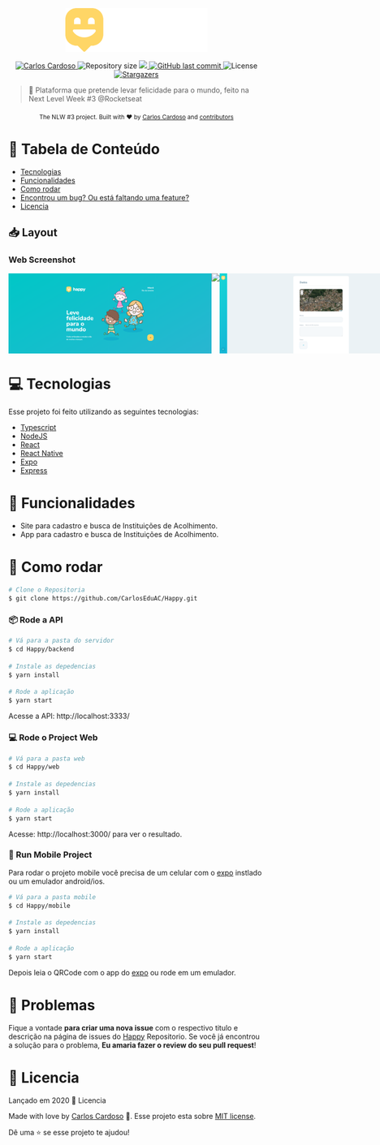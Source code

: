<div class="bg-gray-dark">
  <p align="center">
    <img src="./.github/logo.png" alt="Happy" width="280"/>
  </p>
</div>

<p align="center">	
   <a href="https://www.linkedin.com/in/carloseac/">
      <img alt="Carlos Cardoso" src="https://img.shields.io/badge/-CarlosEAC-8257E5?style=flat&logo=Linkedin&logoColor=white" />
   </a>
  <img alt="Repository size" src="https://img.shields.io/github/repo-size/CarlosEduAC/Happy?color=774DD6">

  <a aria-label="Completed" href="https://nextlevelweek.com/episodios/omnistack/edicao/3">
    <img src="https://img.shields.io/badge/Proffy-NLW 2.0-8257E5?logo=data:image/png;base64,iVBORw0KGgoAAAANSUhEUgAAABAAAAAQCAMAAAAoLQ9TAAAALVBMVEVHcExxWsF0XMJzXMJxWcFsUsD///9jRrzY0u6Xh9Gsn9n39fyMecy0qd2bjNJWBT0WAAAABHRSTlMA2Do606wF2QAAAGlJREFUGJVdj1cWwCAIBLEsRU3uf9xobDH8+GZwUYi8i6ucJwrxKE+7D0G9Q4vlYqtmCSjndr4CgCgzlyFgfKfKCVO0LrPKjmiqMxGXkJwNnXskqWG+1oSM+BSwD8f29YLNjvx/OQrn+g99oQSoNmt3PgAAAABJRU5ErkJggg=="></img>
  </a>
  <a href="https://github.com/RafaelGoulartB/proffy/commits/master">
    <img alt="GitHub last commit" src="https://img.shields.io/github/last-commit/CarlosEduAC/Happy?color=774DD6">
  </a> 
  <img alt="License" src="https://img.shields.io/badge/license-MIT-8257E5">
  <a href="https://github.com/CarlosEduAC/Happy/stargazers">
    <img alt="Stargazers" src="https://img.shields.io/github/stars/CarlosEduAC/Happy?color=8257E5&logo=github">
  </a>
</p>

> :rocket: Plataforma que pretende levar felicidade para o mundo, feito na Next Level Week #3 @Rocketseat

<div align="center">
  <sub>The NLW #3 project. Built with ❤︎ by
    <a href="https://github.com/CarlosEduAC">Carlos Cardoso</a> and
    <a href="https://github.com/CarlosEduAC/Happy/graphs/contributors">
      contributors
    </a>
  </sub>
</div>


# :pushpin: Tabela de Conteúdo

<!-- * [Site de Demostração](#eyes-site-de-demostração)  -->
* [Tecnologias](#computer-tecnologias)
* [Funcionalidades](#rocket-funcionalidades)
* [Como rodar](#construction_worker-como-rodar)
* [Encontrou um bug? Ou está faltando uma feature?](#bug-problemas)
* [Licencia](#closed_book-licencia)

## 📥 Layout  

### Web Screenshot
<div style="display: flex; flex-direction: 'row'; align-items: 'center';">
   <img src="./.github/web-landing.png" width="400px">
   <img src="./.github/web-map.png" width="400px">
   <img src="./.github/web-create-1.png" width="400px">
   <img src="./.github/web-create-2.png" width="400px">
   <img src="./.github/web-details-1.png" width="400px">
   <img src="./.github/web-details-2.png" width="400px">
</div>

<!-- ### Mobile Screenshot
<div style="display: flex; flex-direction: 'row';">
   <img src="./.github/mobile-splash.png" width="180">
   <img src="./.github/mobile-onboarding.png" width="180">
   <img src="./.github/mobile-home.png" width="180">
   <img src="./.github/mobile-favoritos.png" width="180">
</div> -->

<!-- # :eyes: Site de Demostração
Você pode acessar o site em:     
👉  demo: https://proffy-rafa.netlify.app/ 

[![Netlify Status](https://api.netlify.com/api/v1/badges/6b13a4b1-96e1-4ff3-86e3-4c9b981c77cf/deploy-status)](https://app.netlify.com/sites/proffy-rafa/deploys)      -->

# :computer: Tecnologias
Esse projeto foi feito utilizando as seguintes tecnologias:

* [Typescript](https://www.typescriptlang.org/)   
* [NodeJS](https://nodejs.org/en/)   
* [React](https://reactjs.org/)      
* [React Native](https://reactnative.dev/)      
* [Expo](https://expo.io/)       
* [Express](https://expressjs.com/) 

# :rocket: Funcionalidades

* Site para cadastro e busca de Instituições de Acolhimento.
* App para cadastro e busca de Instituições de Acolhimento.

# :construction_worker: Como rodar
```bash
# Clone o Repositoria
$ git clone https://github.com/CarlosEduAC/Happy.git
```
### 📦 Rode a API

```bash
# Vá para a pasta do servidor
$ cd Happy/backend

# Instale as depedencias
$ yarn install

# Rode a aplicação
$ yarn start
```
Acesse a API: http://localhost:3333/

### 💻 Rode o Project Web

```bash
# Vá para a pasta web
$ cd Happy/web

# Instale as depedencias
$ yarn install

# Rode a aplicação
$ yarn start
```
Acesse: http://localhost:3000/ para ver o resultado.

### 📱 Run Mobile Project
Para rodar o projeto mobile você precisa de um celular com o [expo](https://play.google.com/store/apps/details?id=host.exp.exponent) instlado ou um emulador android/ios.

```bash
# Vá para a pasta mobile
$ cd Happy/mobile

# Instale as depedencias
$ yarn install

# Rode a aplicação
$ yarn start
```
Depois leia o QRCode com o app do [expo](https://play.google.com/store/apps/details?id=host.exp.exponent) ou rode em um emulador.


# :bug: Problemas

Fique a vontade **para criar uma nova issue** com o respectivo titulo e descrição na página de issues do [Happy](https://github.com/CarlosEduAC/Happy/issues) Repositorio. Se você já encontrou a solução para o problema, **Eu amaria fazer o review do seu pull request**!


# :closed_book: Licencia

Lançado em 2020 :closed_book: Licencia

Made with love by [Carlos Cardoso](https://github.com/CarlosEduAC) 🚀.
Esse projeto esta sobre [MIT license](./LICENSE).


Dê uma ⭐️ se esse projeto te ajudou!
